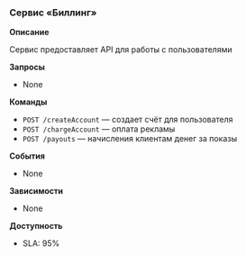 ### Сервис «Биллинг»

**Описание**

Сервис предоставляет API для работы с пользователями

**Запросы**

- None

**Команды**

- `POST /createAccount` — создает счёт для пользователя
- `POST /сhargeAccount` — оплата рекламы
- `POST /payouts` — начисления клиентам денег за показы

**События**

- None

**Зависимости**

- None

**Доступность**

- SLA: 95%